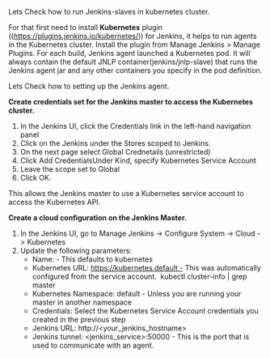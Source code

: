 Lets Check how to run Jenkins-slaves in kubernetes cluster.


 For that first need to install **Kubernetes** plugin ((https://plugins.jenkins.io/kubernetes/)) for Jenkins, it helps to run agents in the Kubernetes cluster. Install the plugin from Manage Jenkins > Manage Plugins.
For each build, Jenkins agent launched a Kubernetes pod. It will always contain the default JNLP container(jenkins/jnlp-slave) that runs the Jenkins agent jar and any other 
containers you specify in the pod definition. 

Lets Check how to setting up the Jenkins agent.

**Create credentials set for the Jenkins master to access the Kubernetes cluster.**
  1. In the Jenkins UI, click the Credentials link in the left-hand navigation panel
  2. Click on the Jenkins under the Stores scoped to Jenkins.
  3. On the next page select Global Crednetails (unrestricted)
  4. Click Add CredentialsUnder Kind, specify Kubernetes Service Account
  5. Leave the scope set to Global
  6. Click OK.

This allows the Jenkins master to use a Kubernetes service account to access the Kubernetes API.

**Create a cloud configuration on the Jenkins Master.**
  1. In the Jenkins UI, go to Manage Jenkins → Configure System -> Cloud -> Kubernetes
  2. Update the following parameters:
     * Name: <your choice> - This defaults to kubernetes
     * Kubernetes URL: https://kubernetes.default - This was automatically configured from the service account. 
       kubectl cluster-info | grep master
     * Kubernetes Namespace: default - Unless you are running your master in another namespace
     * Credentials: Select the Kubernetes Service Account credentials you created in the previous step
     * Jenkins URL: http://<your_jenkins_hostname>
     * Jenkins tunnel: <jenkins_service>:50000 - This is the port that is used to communicate with an agent.
